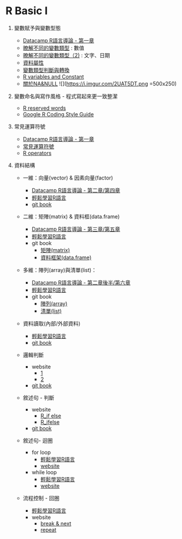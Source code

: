 # R Basic I

1. 變數賦予與變數型態
    * [Datacamp R語言導論 - 第一章](https://www.datacamp.com/community/open-courses/r-語言導論#gs.0WGfp3M)
    * [暸解不同的變數類型](http://www.learn-r-the-easy-way.tw/chapters/3) : 數值
    * [暸解不同的變數類型（2)](http://www.learn-r-the-easy-way.tw/chapters/4) : 文字、日期
    * [資料屬性](https://joe11051105.gitbooks.io/r_basic/content/basic_operation/data_attribute.html)
    * [變數類型判斷與轉換](http://www.learn-r-the-easy-way.tw/chapters/5)
    * [R variables and Constant](https://www.datamentor.io/r-programming/variable-constant/)
    * [關於NA&NULL](https://www.r-bloggers.com/r-na-vs-null/)
        ![](https://i.imgur.com/2UAT5DT.png =500x250)
    
2. 變數命名與寫作風格 - 程式寫起來更一致整潔
    * [R reserved words](https://www.datamentor.io/r-programming/reserved-words/)
    * [Google R Coding Style Guide](https://google.github.io/styleguide/Rguide.xml#identifiers)

3. 常見運算符號
    * [Datacamp R語言導論 - 第一章](https://www.datacamp.com/community/open-courses/r-語言導論#gs.0WGfp3M)
    * [常見運算符號](https://joe11051105.gitbooks.io/r_basic/content/basic_operation/common_operation.html)
    * [R operators](https://www.datamentor.io/r-programming/operator/)

4. 資料結構
    * 一維：向量(vector) & 因素向量(factor)
        * [Datacamp R語言導論 - 第二章/第四章](https://www.datacamp.com/community/open-courses/r-語言導論#gs.0WGfp3M)
        * [輕鬆學習R語言](http://www.learn-r-the-easy-way.tw/chapters/6)
        * [git book](https://joe11051105.gitbooks.io/r_basic/content/variable_and_data/vector.html)

    * 二維：矩陣(matrix) & 資料框(data.frame)
        * [Datacamp R語言導論 - 第三章/第五章](https://www.datacamp.com/community/open-courses/r-語言導論#gs.0WGfp3M)
        * [輕鬆學習R語言](http://www.learn-r-the-easy-way.tw/chapters/7)
        * git book
            * [矩陣(matrix)](https://joe11051105.gitbooks.io/r_basic/content/variable_and_data/matrix.html)
            * [資料框架(data.frame)](https://joe11051105.gitbooks.io/r_basic/content/variable_and_data/data_frame.html)

    * 多維：陣列(array)與清單(list)：
        * [Datacamp R語言導論 - 第二章後半/第六章](https://www.datacamp.com/community/open-courses/r-語言導論#gs.0WGfp3M)
        * [輕鬆學習R語言](http://www.learn-r-the-easy-way.tw/chapters/8)
        * git book 
            * [陣列(array)](https://joe11051105.gitbooks.io/r_basic/content/variable_and_data/array.html)
            * [清單(list)](https://joe11051105.gitbooks.io/r_basic/content/variable_and_data/list.html)

    * 資料讀取(內部/外部資料)
        * [輕鬆學習R語言](http://www.learn-r-the-easy-way.tw/chapters/12)
        * [git book](https://joe11051105.gitbooks.io/r_basic/content/data_import_and_export/import_data.html)

    * 邏輯判斷
        * website
            * [1](https://www.datamentor.io/r-programming/operator/)
            * [2](https://www.statmethods.net/management/operators.html)
        * [git book](https://joe11051105.gitbooks.io/r_basic/content/control_flow/logic_decision.html)

    * 敘述句 - 判斷
        * website
            * [R_if else](https://www.datamentor.io/r-programming/if-else-statement/)
            * [R_ifelse](https://www.datamentor.io/r-programming/ifelse-function/)
        * [git book](https://joe11051105.gitbooks.io/r_basic/content/control_flow/conditional_execution.html)

    * 敘述句- 迴圈
        * for loop
            * [輕鬆學習R語言](http://www.learn-r-the-easy-way.tw/chapters/10#for)
            * [website](https://www.datamentor.io/r-programming/for-loop/)
        * while loop
            * [輕鬆學習R語言](http://www.learn-r-the-easy-way.tw/chapters/10#while)
            * [website](https://www.datamentor.io/r-programming/while-loop/)

    * 流程控制 - 回圈
        * [輕鬆學習R語言](http://www.learn-r-the-easy-way.tw/chapters/10#part-3caa31e67124ebdd)
        * website
            * [break & next](https://www.datamentor.io/r-programming/break-next/)
            * [repeat](https://www.datamentor.io/r-programming/repeat-loop/)
